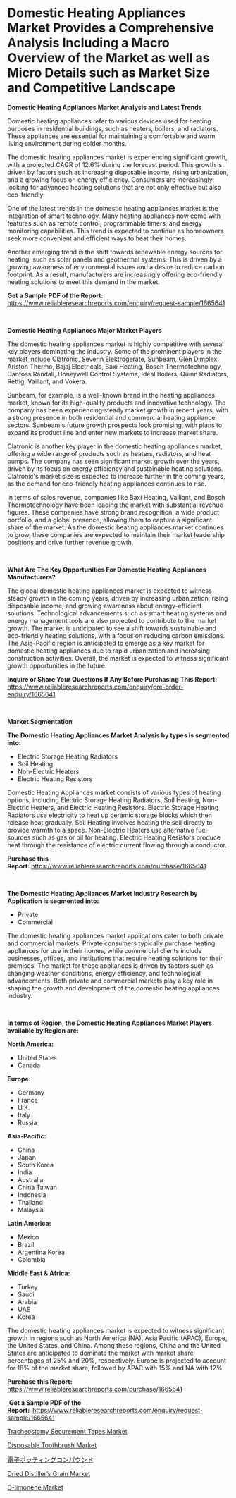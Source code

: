 <p><h1>Domestic Heating Appliances Market Provides a Comprehensive Analysis Including a Macro Overview of the Market as well as Micro Details such as Market Size and Competitive Landscape</h1></p><p><strong>Domestic Heating Appliances Market Analysis and Latest Trends</strong></p>
<p><p>Domestic heating appliances refer to various devices used for heating purposes in residential buildings, such as heaters, boilers, and radiators. These appliances are essential for maintaining a comfortable and warm living environment during colder months.</p><p>The domestic heating appliances market is experiencing significant growth, with a projected CAGR of 12.6% during the forecast period. This growth is driven by factors such as increasing disposable income, rising urbanization, and a growing focus on energy efficiency. Consumers are increasingly looking for advanced heating solutions that are not only effective but also eco-friendly.</p><p>One of the latest trends in the domestic heating appliances market is the integration of smart technology. Many heating appliances now come with features such as remote control, programmable timers, and energy monitoring capabilities. This trend is expected to continue as homeowners seek more convenient and efficient ways to heat their homes.</p><p>Another emerging trend is the shift towards renewable energy sources for heating, such as solar panels and geothermal systems. This is driven by a growing awareness of environmental issues and a desire to reduce carbon footprint. As a result, manufacturers are increasingly offering eco-friendly heating solutions to meet this demand in the market.</p></p>
<p><strong>Get a Sample PDF of the Report:&nbsp;</strong> <a href="https://www.reliableresearchreports.com/enquiry/request-sample/1665641">https://www.reliableresearchreports.com/enquiry/request-sample/1665641</a></p>
<p>&nbsp;</p>
<p><strong>Domestic Heating Appliances Major Market Players</strong></p>
<p><p>The domestic heating appliances market is highly competitive with several key players dominating the industry. Some of the prominent players in the market include Clatronic, Severin Elektrogerate, Sunbeam, Glen Dimplex, Ariston Thermo, Bajaj Electricals, Baxi Heating, Bosch Thermotechnology, Danfoss Randall, Honeywell Control Systems, Ideal Boilers, Quinn Radiators, Rettig, Vaillant, and Vokera.</p><p>Sunbeam, for example, is a well-known brand in the heating appliances market, known for its high-quality products and innovative technology. The company has been experiencing steady market growth in recent years, with a strong presence in both residential and commercial heating appliance sectors. Sunbeam's future growth prospects look promising, with plans to expand its product line and enter new markets to increase market share.</p><p>Clatronic is another key player in the domestic heating appliances market, offering a wide range of products such as heaters, radiators, and heat pumps. The company has seen significant market growth over the years, driven by its focus on energy efficiency and sustainable heating solutions. Clatronic's market size is expected to increase further in the coming years, as the demand for eco-friendly heating appliances continues to rise.</p><p>In terms of sales revenue, companies like Baxi Heating, Vaillant, and Bosch Thermotechnology have been leading the market with substantial revenue figures. These companies have strong brand recognition, a wide product portfolio, and a global presence, allowing them to capture a significant share of the market. As the domestic heating appliances market continues to grow, these companies are expected to maintain their market leadership positions and drive further revenue growth.</p></p>
<p>&nbsp;</p>
<p><strong>What Are The Key Opportunities For Domestic Heating Appliances Manufacturers?</strong></p>
<p><p>The global domestic heating appliances market is expected to witness steady growth in the coming years, driven by increasing urbanization, rising disposable income, and growing awareness about energy-efficient solutions. Technological advancements such as smart heating systems and energy management tools are also projected to contribute to the market growth. The market is anticipated to see a shift towards sustainable and eco-friendly heating solutions, with a focus on reducing carbon emissions. The Asia-Pacific region is anticipated to emerge as a key market for domestic heating appliances due to rapid urbanization and increasing construction activities. Overall, the market is expected to witness significant growth opportunities in the future.</p></p>
<p><strong>Inquire or Share Your Questions If Any Before Purchasing This Report:</strong> <a href="https://www.reliableresearchreports.com/enquiry/pre-order-enquiry/1665641">https://www.reliableresearchreports.com/enquiry/pre-order-enquiry/1665641</a></p>
<p>&nbsp;</p>
<p><strong>Market Segmentation</strong></p>
<p><strong>The Domestic Heating Appliances Market Analysis by types is segmented into:</strong></p>
<p><ul><li>Electric Storage Heating Radiators</li><li>Soil Heating</li><li>Non-Electric Heaters</li><li>Electric Heating Resistors</li></ul></p>
<p><p>Domestic Heating Appliances market consists of various types of heating options, including Electric Storage Heating Radiators, Soil Heating, Non-Electric Heaters, and Electric Heating Resistors. Electric Storage Heating Radiators use electricity to heat up ceramic storage blocks which then release heat gradually. Soil Heating involves heating the soil directly to provide warmth to a space. Non-Electric Heaters use alternative fuel sources such as gas or oil for heating. Electric Heating Resistors produce heat through the resistance of electric current flowing through a conductor.</p></p>
<p><strong>Purchase this Report:&nbsp;</strong><a href="https://www.reliableresearchreports.com/purchase/1665641">https://www.reliableresearchreports.com/purchase/1665641</a></p>
<p>&nbsp;</p>
<p><strong>The Domestic Heating Appliances Market Industry Research by Application is segmented into:</strong></p>
<p><ul><li>Private</li><li>Commercial</li></ul></p>
<p><p>The domestic heating appliances market applications cater to both private and commercial markets. Private consumers typically purchase heating appliances for use in their homes, while commercial clients include businesses, offices, and institutions that require heating solutions for their premises. The market for these appliances is driven by factors such as changing weather conditions, energy efficiency, and technological advancements. Both private and commercial markets play a key role in shaping the growth and development of the domestic heating appliances industry.</p></p>
<p>&nbsp;</p>
<p><strong>In terms of Region, the Domestic Heating Appliances Market Players available by Region are:</strong></p>
<p>
    <p> <strong> North America: </strong>
        <ul>
            <li>United States</li>
            <li>Canada</li>
        </ul>
        </p> 
    <p> <strong> Europe: </strong>
        <ul>
            <li>Germany</li>
            <li>France</li>
            <li>U.K.</li>
            <li>Italy</li>
            <li>Russia</li>
        </ul>
        </p> 
    <p> <strong> Asia-Pacific: </strong>
        <ul>
            <li>China</li>
            <li>Japan</li>
            <li>South Korea</li>
            <li>India</li>
            <li>Australia</li>
            <li>China Taiwan</li>
            <li>Indonesia</li>
            <li>Thailand</li>
            <li>Malaysia</li>
        </ul>
        </p> 
    <p> <strong> Latin America: </strong>
        <ul>
            <li>Mexico</li>
            <li>Brazil</li>
            <li>Argentina Korea</li>
            <li>Colombia</li>
        </ul>
        </p> 
    <p> <strong> Middle East & Africa: </strong>
        <ul>
            <li>Turkey</li>
            <li>Saudi</li>
            <li>Arabia</li>
            <li>UAE</li>
            <li>Korea</li>
        </ul>
    </p>
    </p>
<p><p>The domestic heating appliances market is expected to witness significant growth in regions such as North America (NA), Asia Pacific (APAC), Europe, the United States, and China. Among these regions, China and the United States are anticipated to dominate the market with market share percentages of 25% and 20%, respectively. Europe is projected to account for 18% of the market share, followed by APAC with 15% and NA with 12%.</p></p>
<p><strong>Purchase this Report: </strong><a href="https://www.reliableresearchreports.com/purchase/1665641">https://www.reliableresearchreports.com/purchase/1665641</a></p>
<p>&nbsp;<strong>Get a Sample PDF of the Report:&nbsp;&nbsp;</strong><a href="https://www.reliableresearchreports.com/enquiry/request-sample/1665641">https://www.reliableresearchreports.com/enquiry/request-sample/1665641</a></p>
<p><strong></strong></p>
<p><p><a href="https://issuu.com/reportprime-2/docs/tracheostomy-securement-tapes-market-size-2030.ppt">Tracheostomy Securement Tapes Market</a></p><p><a href="https://github.com/guneycigdem35/Market-Research-Report-List-2/blob/main/disposable-toothbrush-market.md">Disposable Toothbrush Market</a></p><p><a href="https://github.com/ihabdkwlxs948/Market-Research-Report-List-1/blob/main/64010613622.md">電子ポッティングコンパウンド</a></p><p><a href="https://issuu.com/reportprime-2/docs/dried-distillers-grain-market-size-2030.pptx">Dried Distiller’s Grain Market</a></p><p><a href="https://github.com/biheemgalvinlouises6hokrh3h/Market-Research-Report-List-1/blob/main/d-limonene-market.md">D-limonene Market</a></p></p>